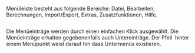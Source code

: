 <!DOCTYPE html>
<html>
<head>
<meta charset="utf-8">
<meta name="viewport" content="width=device-width, initial-scale=1.0">
<title>100_Menueleiste.md</title>
<link rel="stylesheet" href="https://stackedit.io/res-min/themes/base.css" />
<script type="text/javascript" src="https://cdn.mathjax.org/mathjax/latest/MathJax.js?config=TeX-AMS_HTML"></script>
</head>
<body><div class="container"><p>Menüleiste besteht aus folgende Bereiche: Datei, Bearbeiten, Berechnungen, Import/Export, Extras, Zusatzfunktionen, Hilfe. </p>

<p><img src="http://xpecto.github.io/docs/img/img_1430830864370.png" alt="" title=""></p>

<p>Die Menüeinträge werden durch einen einfachen Klick ausgewählt. Die Menüeinträge erhalten gegebenenfalls auch Untereinträge. Der Pfeil <img src="http://xpecto.github.io/docs/img/img_1430311875340.png" alt="" title=""> hinter einem Menüpunkt weist darauf hin dass Untermenüs existieren.</p>

<p><img src="http://xpecto.github.io/docs/img/img_1437998669433.png" alt="" title=""></p></div></body>
</html>